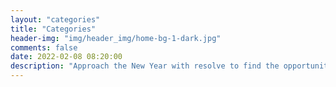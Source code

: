 ```yaml
---
layout: "categories"
title: "Categories"
header-img: "img/header_img/home-bg-1-dark.jpg"
comments: false
date: 2022-02-08 08:20:00
description: "Approach the New Year with resolve to find the opportunities hidden in each new day."
---
```

